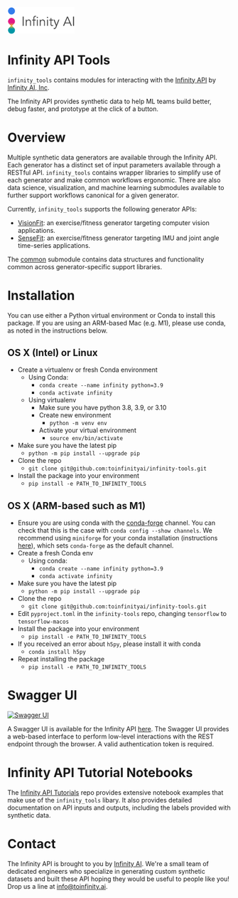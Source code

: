<p align="left">
  <img src="doc/logo.png" width="30%">
</p>

# Infinity API Tools

`infinity_tools` contains modules for interacting with the [Infinity API](https://medium.com/infinity-ai/infinity-api-82149d21c87c) by [Infinity AI, Inc](https://toinfinity.ai/).

The Infinity API provides synthetic data to help ML teams build better, debug faster, and prototype at the click of a button.

# Overview

Multiple synthetic data generators are available through the Infinity API. Each generator has a distinct set of input parameters available through a RESTful API. `infinity_tools` contains wrapper libraries to simplify use of each generator and make common workflows ergonomic. There are also data science, visualization, and machine learning submodules available to further support workflows canonical for a given generator.

Currently, `infinity_tools` supports the following generator APIs:

- [VisionFit](infinity_tools/visionfit/): an exercise/fitness generator targeting computer vision applications.
- [SenseFit](infinity_tools/sensefit/): an exercise/fitness generator targeting IMU and joint angle time-series applications.

The [common](infinity_tools/common/) submodule contains data structures and functionality common across generator-specific support libraries.

# Installation

You can use either a Python virtual environment or Conda to install this package.
If you are using an ARM-based Mac (e.g. M1), please use conda, as noted in the instructions
below.

## OS X (Intel) or Linux
- Create a virtualenv or fresh Conda environment 
    - Using Conda:
        - `conda create --name infinity python=3.9`
        - `conda activate infinity`
    - Using virtualenv
        - Make sure you have python 3.8, 3.9, or 3.10
        - Create new environment
            - `python -m venv env`
        - Activate your virtual environment
            - `source env/bin/activate`
- Make sure you have the latest pip
    - `python -m pip install --upgrade pip`
- Clone the repo 
    - `git clone git@github.com:toinfinityai/infinity-tools.git`
- Install the package into your environment
    - `pip install -e PATH_TO_INFINITY_TOOLS`

## OS X (ARM-based such as M1)
- Ensure you are using conda with the [conda-forge](https://conda-forge.org/) channel. You can check that this is the case with `conda config --show channels`. We recommend using `miniforge` for your conda installation (instructions [here](https://github.com/conda-forge/miniforge)), which sets `conda-forge` as the default channel.
- Create a fresh Conda env 
    - Using conda:
        - `conda create --name infinity python=3.9`
        - `conda activate infinity`
- Make sure you have the latest pip
    - `python -m pip install --upgrade pip`
- Clone the repo 
    - `git clone git@github.com:toinfinityai/infinity-tools.git`
- Edit `pyproject.toml` in the `infinity-tools` repo, changing `tensorflow` to 
  `tensorflow-macos`
- Install the package into your environment
    - `pip install -e PATH_TO_INFINITY_TOOLS`
- If you received an error about `h5py`, please install it with conda
    - `conda install h5py`
- Repeat installing the package
    - `pip install -e PATH_TO_INFINITY_TOOLS`

# Swagger UI

[<img alt="Swagger UI" height="50px" src="https://static1.smartbear.co/swagger/media/assets/images/swagger_logo.svg" />](https://api.toinfinity.ai/api/schema/swagger-ui/)

A Swagger UI is available for the Infinity API [here](https://api.toinfinity.ai/api/schema/swagger-ui/). The Swagger UI provides a web-based interface to perform low-level interactions with the REST endpoint through the browser. A valid authentication token is required.

# Infinity API Tutorial Notebooks

The [Infinity API Tutorials](https://github.com/toinfinityai/infinity-tutorials) repo provides extensive notebook examples that make use of the `infinity_tools` libary. It also provides detailed documentation on API inputs and outputs, including the labels provided with synthetic data.

# Contact
The Infinity API is brought to you by [Infinity AI](https://toinfinity.ai/). We're a small team of dedicated engineers who specialize in generating custom synthetic datasets and built these API hoping they would be useful to people like you! Drop us a line at [info@toinfinity.ai](mailto:info@toinfinity.ai).
